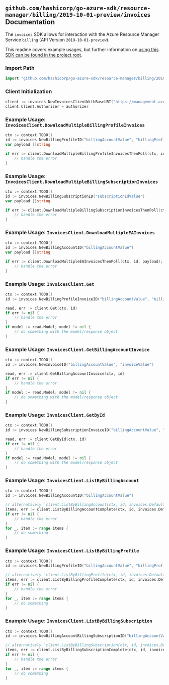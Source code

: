 
## `github.com/hashicorp/go-azure-sdk/resource-manager/billing/2019-10-01-preview/invoices` Documentation

The `invoices` SDK allows for interaction with the Azure Resource Manager Service `billing` (API Version `2019-10-01-preview`).

This readme covers example usages, but further information on [using this SDK can be found in the project root](https://github.com/hashicorp/go-azure-sdk/tree/main/docs).

### Import Path

```go
import "github.com/hashicorp/go-azure-sdk/resource-manager/billing/2019-10-01-preview/invoices"
```


### Client Initialization

```go
client := invoices.NewInvoicesClientWithBaseURI("https://management.azure.com")
client.Client.Authorizer = authorizer
```


### Example Usage: `InvoicesClient.DownloadMultipleBillingProfileInvoices`

```go
ctx := context.TODO()
id := invoices.NewBillingProfileID("billingAccountValue", "billingProfileValue")
var payload []string

if err := client.DownloadMultipleBillingProfileInvoicesThenPoll(ctx, id, payload); err != nil {
	// handle the error
}
```


### Example Usage: `InvoicesClient.DownloadMultipleBillingSubscriptionInvoices`

```go
ctx := context.TODO()
id := invoices.NewBillingSubscriptionID("subscriptionIdValue")
var payload []string

if err := client.DownloadMultipleBillingSubscriptionInvoicesThenPoll(ctx, id, payload); err != nil {
	// handle the error
}
```


### Example Usage: `InvoicesClient.DownloadMultipleEAInvoices`

```go
ctx := context.TODO()
id := invoices.NewBillingAccountID("billingAccountValue")
var payload []string

if err := client.DownloadMultipleEAInvoicesThenPoll(ctx, id, payload); err != nil {
	// handle the error
}
```


### Example Usage: `InvoicesClient.Get`

```go
ctx := context.TODO()
id := invoices.NewBillingProfileInvoiceID("billingAccountValue", "billingProfileValue", "invoiceValue")

read, err := client.Get(ctx, id)
if err != nil {
	// handle the error
}
if model := read.Model; model != nil {
	// do something with the model/response object
}
```


### Example Usage: `InvoicesClient.GetBillingAccountInvoice`

```go
ctx := context.TODO()
id := invoices.NewInvoiceID("billingAccountValue", "invoiceValue")

read, err := client.GetBillingAccountInvoice(ctx, id)
if err != nil {
	// handle the error
}
if model := read.Model; model != nil {
	// do something with the model/response object
}
```


### Example Usage: `InvoicesClient.GetById`

```go
ctx := context.TODO()
id := invoices.NewBillingSubscriptionInvoiceID("billingAccountValue", "billingSubscriptionValue", "invoiceValue")

read, err := client.GetById(ctx, id)
if err != nil {
	// handle the error
}
if model := read.Model; model != nil {
	// do something with the model/response object
}
```


### Example Usage: `InvoicesClient.ListByBillingAccount`

```go
ctx := context.TODO()
id := invoices.NewBillingAccountID("billingAccountValue")

// alternatively `client.ListByBillingAccount(ctx, id, invoices.DefaultListByBillingAccountOperationOptions())` can be used to do batched pagination
items, err := client.ListByBillingAccountComplete(ctx, id, invoices.DefaultListByBillingAccountOperationOptions())
if err != nil {
	// handle the error
}
for _, item := range items {
	// do something
}
```


### Example Usage: `InvoicesClient.ListByBillingProfile`

```go
ctx := context.TODO()
id := invoices.NewBillingProfileID("billingAccountValue", "billingProfileValue")

// alternatively `client.ListByBillingProfile(ctx, id, invoices.DefaultListByBillingProfileOperationOptions())` can be used to do batched pagination
items, err := client.ListByBillingProfileComplete(ctx, id, invoices.DefaultListByBillingProfileOperationOptions())
if err != nil {
	// handle the error
}
for _, item := range items {
	// do something
}
```


### Example Usage: `InvoicesClient.ListByBillingSubscription`

```go
ctx := context.TODO()
id := invoices.NewBillingAccountBillingSubscriptionID("billingAccountValue", "billingSubscriptionValue")

// alternatively `client.ListByBillingSubscription(ctx, id, invoices.DefaultListByBillingSubscriptionOperationOptions())` can be used to do batched pagination
items, err := client.ListByBillingSubscriptionComplete(ctx, id, invoices.DefaultListByBillingSubscriptionOperationOptions())
if err != nil {
	// handle the error
}
for _, item := range items {
	// do something
}
```
